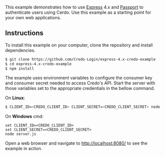 This example demonstrates how to use [Express](http://expressjs.com/) 4.x and
[Passport](http://passportjs.org/) to authenticate users using Cerdo.  Use
this example as a starting point for your own web applications.

## Instructions

To install this example on your computer, clone the repository and install
dependencies.

```bash
$ git clone https://github.com/Credo-Login/express-4.x-credo-example
$ cd express-4.x-credo-example
$ npm install
```

The example uses environment variables to configure the consumer key and
consumer secret needed to access Credo's API.  Start the server with those
variables set to the appropriate credentials in the bellow command.

On **Linux**:

```bash
$ CLIENT_ID=<CREDO_CLIENT_ID> CLIENT_SECRET=<CREDO_CLIENT_SECRET> node server.js
```

On **Windows** cmd:
```
set CLIENT_ID=<CREDO_CLIENT_ID>
set CLIENT_SECRET=<CREDO_CLIENT_SECRET>
node server.js
```

Open a web browser and navigate to [http://localhost:8080/](http://localhost:8080/)
to see the example in action.

